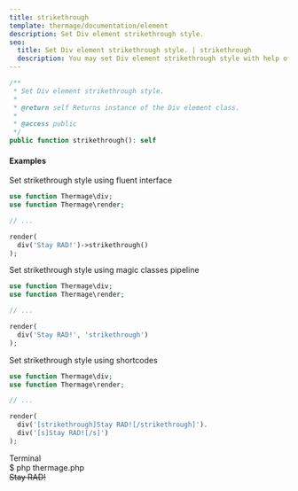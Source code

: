 ```yaml
---
title: strikethrough
template: thermage/documentation/element
description: Set Div element strikethrough style.
seo:
  title: Set Div element strikethrough style. | strikethrough
  description: You may set Div element strikethrough style with help of method strikethrough
---
```


```php
/**
 * Set Div element strikethrough style.
 *
 * @return self Returns instance of the Div element class.
 *
 * @access public
 */
public function strikethrough(): self
```

#### Examples

Set strikethrough style using fluent interface
```php
use function Thermage\div;
use function Thermage\render;

// ...

render(
  div('Stay RAD!')->strikethrough()
);
```

Set strikethrough style using magic classes pipeline
```php
use function Thermage\div;
use function Thermage\render;

// ...

render(
  div('Stay RAD!', 'strikethrough')
);
```

Set strikethrough style using shortcodes
```php 
use function Thermage\div;
use function Thermage\render;

// ...

render(
  div('[strikethrough]Stay RAD![/strikethrough]').
  div('[s]Stay RAD![/s]')
);
```

<div class="terminal">
  <div class="terminal-header">Terminal</div>
  <div class="terminal-body">
    <div class="terminal-command">$ php thermage.php</div>
    <div class="el-div" style="text-decoration: line-through;">Stay RAD!</div>
  </div>
</div>